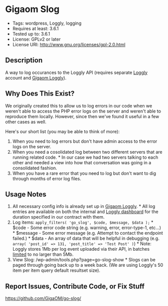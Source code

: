 Gigaom Slog
===========

* Tags: wordpress, Loggly, logging
* Requires at least: 3.6.1
* Tested up to: 3.6.1
* License: GPLv2 or later
* License URI: http://www.gnu.org/licenses/gpl-2.0.html

Description
-----------

A way to log occurances to the Loggly API (requires separate [Loggly](https://www.loggly.com/) account and [Gigaom Loggly](http://github.com/GigaOM/go-loggly/)).

Why Does This Exist?
--------------------

We originally created this to allow us to log errors in our code when we weren't able to access the PHP error logs on the server and weren't able to reproduce them locally.  However, since then we've found it useful in a few other cases as well.

Here's our short list (you may be able to think of more):

1. When you need to log errors but don't have admin access to the error logs on the server.
2. When you need a cosolidated log between two different servers that are running related code.
        * In our case we had two servers talking to each other and needed a view into how that conversation was going in a consolidated fashion.
3. When you have a rare error that you need to log but don't want to dig through months of error log files.

Usage Notes
-----------

1. All necessary config info is already set up in [Gigaom Loggly](http://github.com/GigaOM/go-loggly/).
        * All log entries are available on both the internal and [Loggly dashboard](https://gigaom.loggly.com) for the duration specified in our contract with them.
2. Log items: ```apply_filters( 'go_slog', $code, $message, $data );```
        * $code - Some error code string (e.g. warning, error, error-type-1, etc...)
        * $message - Some error message (e.g. Attempt to contact the endpoint failed.)
        * $data - An array of data that will be helpful in debugging (e.g. ```array( 'post_id' => 131, 'post_title' => 'Test Post' )```)
                * Note: Loggly stores 1Mb per log event uploaded via their API, in batches [limited](https://www.loggly.com/docs/http-bulk-endpoint/) to no larger than 5Mb.
3. View Slog: /wp-admin/tools.php?page=go-slog-show
        * Slogs can be paged through going back up to a week back. (We are using Loggly's 50 item per item query default resultset size).

Report Issues, Contribute Code, or Fix Stuff
--------------------------------------------

https://github.com/GigaOM/go-slog/
